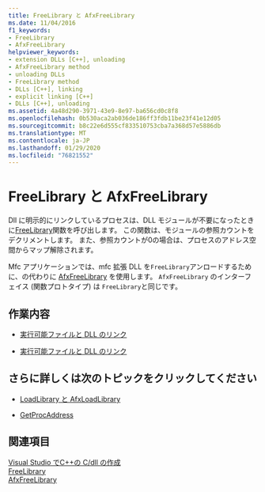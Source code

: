 ```yaml
---
title: FreeLibrary と AfxFreeLibrary
ms.date: 11/04/2016
f1_keywords:
- FreeLibrary
- AfxFreeLibrary
helpviewer_keywords:
- extension DLLs [C++], unloading
- AfxFreeLibrary method
- unloading DLLs
- FreeLibrary method
- DLLs [C++], linking
- explicit linking [C++]
- DLLs [C++], unloading
ms.assetid: 4a48d290-3971-43e9-8e97-ba656cd0c8f8
ms.openlocfilehash: 0b530aca2ab036de186ff3fdb11be23f41e12d05
ms.sourcegitcommit: b8c22e6d555cf833510753cba7a368d57e5886db
ms.translationtype: MT
ms.contentlocale: ja-JP
ms.lasthandoff: 01/29/2020
ms.locfileid: "76821552"
---
```

# <a name="freelibrary-and-afxfreelibrary"></a>FreeLibrary と AfxFreeLibrary

Dll に明示的にリンクしているプロセスは、DLL モジュールが不要になったときに[FreeLibrary](/windows/win32/api/libloaderapi/nf-libloaderapi-freelibrary)関数を呼び出します。 この関数は、モジュールの参照カウントをデクリメントします。 また、参照カウントが0の場合は、プロセスのアドレス空間からマップ解除されます。

Mfc アプリケーションでは、mfc 拡張 DLL を`FreeLibrary`アンロードするために、の代わりに [AfxFreeLibrary](../mfc/reference/application-information-and-management.md#afxfreelibrary) を使用します。 `AfxFreeLibrary` のインターフェイス (関数プロトタイプ) は `FreeLibrary`と同じです。

## <a name="what-do-you-want-to-do"></a>作業内容

- [実行可能ファイルと DLL のリンク](linking-an-executable-to-a-dll.md#linking-implicitly)

- [実行可能ファイルと DLL のリンク](linking-an-executable-to-a-dll.md#determining-which-linking-method-to-use)

## <a name="what-do-you-want-to-know-more-about"></a>さらに詳しくは次のトピックをクリックしてください

- [LoadLibrary と AfxLoadLibrary](loadlibrary-and-afxloadlibrary.md)

- [GetProcAddress](getprocaddress.md)

## <a name="see-also"></a>関連項目

[Visual Studio でC++の C/dll の作成](dlls-in-visual-cpp.md)\
[FreeLibrary](/windows/win32/api/libloaderapi/nf-libloaderapi-freelibrary)\
[AfxFreeLibrary](../mfc/reference/application-information-and-management.md#afxfreelibrary)
